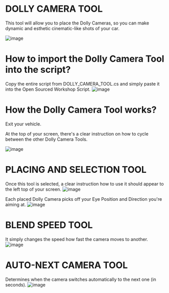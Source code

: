 # DOLLY CAMERA TOOL

This tool will allow you to place the Dolly Cameras, so you can make dynamic and esthetic cinematic-like shots of your car.

![image](https://github.com/GraczCourier/Project_Streetwatch_Open_Sourced/assets/52705052/c436b2e4-1333-4d38-a708-6992c11f888b)

# How to import the Dolly Camera Tool into the script?


Copy the entire script from DOLLY_CAMERA_TOOL.cs and simply paste it into the Open Sourced Workshop Script.
![image](https://github.com/GraczCourier/Project_Streetwatch_Open_Sourced/assets/52705052/8de5b14c-aa4d-4774-bc2a-88a4460977c0)

# How the Dolly Camera Tool works?

Exit your vehicle.

At the top of your screen, there's a clear instruction on how to cycle between the other Dolly Camera Tools.

![image](https://github.com/GraczCourier/Project_Streetwatch_Open_Sourced/assets/52705052/62ea7f1c-1c77-4e7d-81a0-8f18b16fbbe2)

# PLACING AND SELECTION TOOL

Once this tool is selected, a clear instruction how to use it should appear to the left top of your screen.
![image](https://github.com/GraczCourier/Project_Streetwatch_Open_Sourced/assets/52705052/a46b0e7d-5955-4252-93ff-72584a19e30c)

Each placed Dolly Camera picks off your Eye Position and Direction you're aiming at.
![image](https://github.com/GraczCourier/Project_Streetwatch_Open_Sourced/assets/52705052/48a97437-2bdf-4e8e-be98-6502237ee809)

# BLEND SPEED TOOL
It simply changes the speed how fast the camera moves to another.
![image](https://github.com/GraczCourier/Project_Streetwatch_Open_Sourced/assets/52705052/087c5a0a-b87d-42ae-98f2-906bb319ce51)

# AUTO-NEXT CAMERA TOOL
Determines when the camera switches automatically to the next one (in seconds).
![image](https://github.com/GraczCourier/Project_Streetwatch_Open_Sourced/assets/52705052/8b244e0d-a408-4e50-abfe-5a67e3df3a63)

